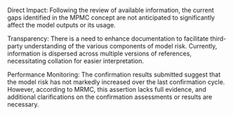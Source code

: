 Direct Impact: Following the review of available information, the current gaps identified in the MPMC concept are not anticipated to significantly affect the model outputs or its usage.

Transparency: There is a need to enhance documentation to facilitate third-party understanding of the various components of model risk. Currently, information is dispersed across multiple versions of references, necessitating collation for easier interpretation.

Performance Monitoring: The confirmation results submitted suggest that the model risk has not markedly increased over the last confirmation cycle. However, according to MRMC, this assertion lacks full evidence, and additional clarifications on the confirmation assessments or results are necessary.
